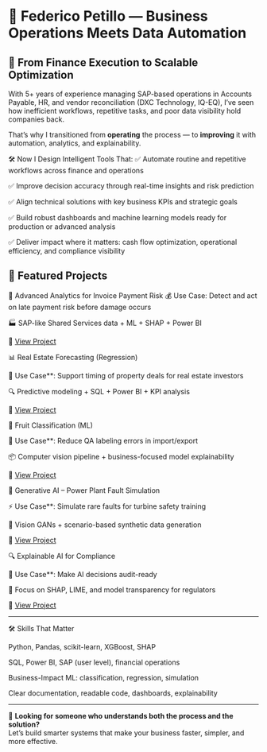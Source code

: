 # 👤 Federico Petillo — Business Operations Meets Data Automation

## 🎯 From Finance Execution to Scalable Optimization

With 5+ years of experience managing SAP-based operations in Accounts Payable, HR, and vendor reconciliation (DXC Technology, IQ-EQ), I’ve seen how inefficient workflows, repetitive tasks, and poor data visibility hold companies back.

That’s why I transitioned from **operating** the process — to **improving** it with automation, analytics, and explainability.

🛠 Now I Design Intelligent Tools That:
✅ Automate routine and repetitive workflows across finance and operations

✅ Improve decision accuracy through real-time insights and risk prediction

✅ Align technical solutions with key business KPIs and strategic goals

✅ Build robust dashboards and machine learning models ready for production or advanced analysis

✅ Deliver impact where it matters: cash flow optimization, operational efficiency, and compliance visibility

## 💼 Featured Projects

🧾 Advanced Analytics for Invoice Payment Risk
💰 Use Case: Detect and act on late payment risk before damage occurs

🏭 SAP-like Shared Services data + ML + SHAP + Power BI

🔗 [View Project](https://github.com/xantes88/Portfolio/tree/main/Progetti%20Machine%20Learning/Advanced%20Analytics%20for%20Invoice%20Payment%20Risk)
 
📊 Real Estate Forecasting (Regression)  

🏢 Use Case**: Support timing of property deals for real estate investors

🔍 Predictive modeling + SQL + Power BI + KPI analysis

🔗 [View Project](https://github.com/xantes88/Portfolio/tree/main/Progetti%20Machine%20Learning/un%20modello%20di%20previsione%20del%20mercato%20immobiliare)

🍍 Fruit Classification (ML)  

🍇 Use Case**: Reduce QA labeling errors in import/export

📦 Computer vision pipeline + business-focused model explainability

🔗 [View Project](https://github.com/xantes88/Portfolio/tree/main/Progetti%20Machine%20Learning/classificazione%20frutti%20esotici)

🧪 Generative AI – Power Plant Fault Simulation 

⚡ Use Case**: Simulate rare faults for turbine safety training

🧠 Vision GANs + scenario-based synthetic data generation

🔗 [View Project](https://github.com/xantes88/Portfolio/tree/main/Generative%20AI/Data%20agumentation%20for%20power%20plant%20safety)

🔍 Explainable AI for Compliance  

🏦 Use Case**: Make AI decisions audit-ready

📑 Focus on SHAP, LIME, and model transparency for regulators

🔗 [View Project](https://github.com/xantes88/Portfolio/tree/main/Explainable%20AI)



---

🛠️ Skills That Matter

Python, Pandas, scikit-learn, XGBoost, SHAP

SQL, Power BI, SAP (user level), financial operations

Business-Impact ML: classification, regression, simulation

Clear documentation, readable code, dashboards, explainability 

---

📩 **Looking for someone who understands both the process and the solution?**  
Let’s build smarter systems that make your business faster, simpler, and more effective.

